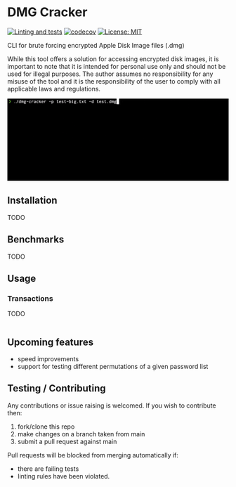 # DMG Cracker
[![Linting and tests](https://github.com/james-ecd/dmg-cracker/actions/workflows/testing-and-linting.yml/badge.svg?branch=main)](https://github.com/james-ecd/dmg-cracker/actions/workflows/testing-and-linting.yml)
[![codecov](https://codecov.io/gh/james-ecd/dmg-cracker/branch/main/graph/badge.svg?token=C96XYRSKI4)](https://codecov.io/gh/james-ecd/dmg-cracker)
[![License: MIT](https://img.shields.io/badge/License-MIT-yellow.svg)](https://opensource.org/licenses/MIT)

CLI for brute forcing encrypted Apple Disk Image files (.dmg)

While this tool offers a solution for accessing encrypted disk images,
it is important to note that it is intended for personal use only and 
should not be used for illegal purposes. The author assumes no 
responsibility for any misuse of the tool and it is the responsibility 
of the user to comply with all applicable laws and regulations.

<p align="center">
  <img src="./resources/demo.gif" alt="Demo GIF">
</p>

## Installation
TODO


## Benchmarks
TODO

## Usage
### Transactions
TODO
``` bash

```

## Upcoming features
- speed improvements
- support for testing different permutations of a given password list

## Testing / Contributing
Any contributions or issue raising is welcomed. If you wish to contribute then:
1. fork/clone this repo
2. make changes on a branch taken from main
3. submit a pull request against main

Pull requests will be blocked from merging automatically if:
- there are failing tests
- linting rules have been violated.
